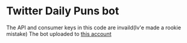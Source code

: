 # Twitter Daily Puns bot
The API and consumer keys in this code are invaild(Iv'e made a rookie mistake)
The bot uploaded to [this account](https://twitter.com/DailyRoil)
